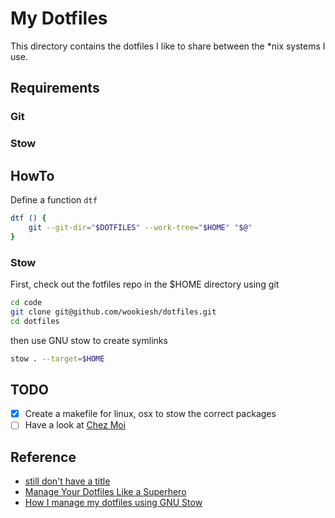 # My Dotfiles

This directory contains the dotfiles I like to share between the *nix systems I use.

## Requirements

### Git

### Stow

## HowTo

Define a function `dtf`

```sh
dtf () {
	git --git-dir="$DOTFILES" --work-tree="$HOME" "$@"
}
```

### Stow

First, check out the fotfiles repo in the $HOME directory using git

```sh
cd code
git clone git@github.com/wookiesh/dotfiles.git
cd dotfiles
```

then use GNU stow to create symlinks

```sh
stow . --target=$HOME
```
## TODO

- [x] Create a makefile for linux, osx to stow the correct packages
- [ ] Have a look at [Chez Moi](https://www.chezmoi.io/quick-start/)

## Reference
- [still don't have a title](https://venthur.de/2021-12-19-managing-dotfiles-with-stow.html)
- [Manage Your Dotfiles Like a Superhero](https://www.jakewiesler.com/blog/managing-dotfiles)
- [How I manage my dotfiles using GNU Stow](https://dev.to/spacerockmedia/how-i-manage-my-dotfiles-using-gnu-stow-4l59)
